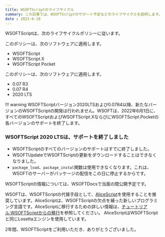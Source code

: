 ```yaml
---
title: WSOFTScriptのライフサイクル
summary: この記事では、WSOFTScriptのサポート予定などのライフサイクルを説明します。
date : 2022-6-18
---
```

WSOFTScriptは、次のライフサイクルポリシーに従います。

このポリシーは、次のソフトウェアに適用します。

* WSOFTScript
* WSOFTScript.X
* WSOFTScript Pocket

このポリシーは、次のソフトウェアに適用します。

* 0.07 R3
* 0.07 R4
* 2020 LTS

!!! warning
    WSOFTScriptバージョン2020LTSおよび0.07R4以降、新たなバージョンのWSOFTScriptの開発は行われません。WSOFTは、2022年6月1日に、すべてのWSOFTScriptおよびWSOFTScript.XならびにWSOFTScript.Pocketの各バージョンのサポートを終了します。

<h3>WSOFTScript 2020 LTSは、サポートを終了しました</h3>

* WSOFTScriptのすべてのバージョンのサポートはすでに終了しました。
* WSOFTUpdateでWSOFTScriptの更新をダウンロードすることはできなくなりました。
* `package_load`、`package_instal`関数は使用できなくなります。これは、WSOFTのサーバーがパッケージの配信をこの日に停止するからです。

WSOFTScriptの情報については、WSOFTDocsで当面の間公開予定です。

WSOFTは、WSOFTScriptの代替手段として、[AliceScript](../alice/index.md)を使用することを推奨しています。AliceScriptは、WSOFTScriptの欠点を補った新しいプログラミング言語です。AliceScriptに移行するための詳しい情報は、[チュートリアル:WSOFTScriptからの移行](../alice/tutorial/migration-from-wsoftscript.md)を参照してください。
AliceScriptはWSOFTScriptと同じLosettaエンジンを使用しています。

2年間、WSOFTScriptをご利用いただき、ありがとうございました。
